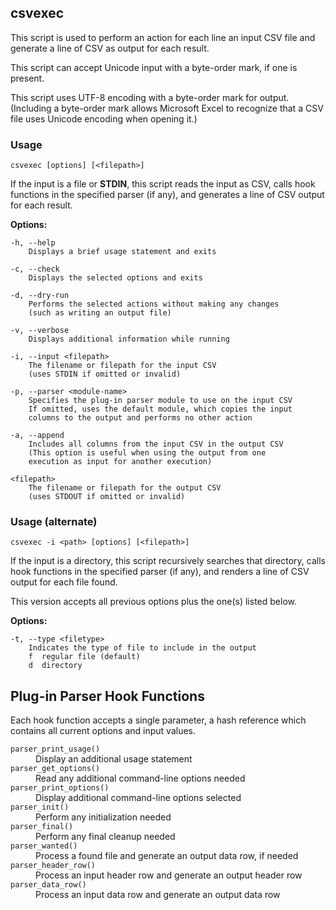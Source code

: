 ## csvexec

This script is used to perform an action for each line an input CSV file and generate a line of CSV as output for each result.

This script can accept Unicode input with a byte-order mark, if one is present.

This script uses UTF-8 encoding with a byte-order mark for output. (Including a byte-order mark allows Microsoft Excel to recognize that a CSV file uses Unicode encoding when opening it.)

### Usage

`csvexec [options] [<filepath>]`

If the input is a file or **STDIN**, this script reads the input as CSV, calls hook functions in the specified parser (if any), and generates a line of CSV output for each result.

**Options:**

    -h, --help
        Displays a brief usage statement and exits

    -c, --check
        Displays the selected options and exits

    -d, --dry-run
        Performs the selected actions without making any changes
        (such as writing an output file)

    -v, --verbose
        Displays additional information while running

    -i, --input <filepath>
        The filename or filepath for the input CSV
        (uses STDIN if omitted or invalid)

    -p, --parser <module-name>
        Specifies the plug-in parser module to use on the input CSV
        If omitted, uses the default module, which copies the input
        columns to the output and performs no other action

    -a, --append
        Includes all columns from the input CSV in the output CSV
        (This option is useful when using the output from one
        execution as input for another execution)

    <filepath>
        The filename or filepath for the output CSV
        (uses STDOUT if omitted or invalid)

### Usage (alternate)

`csvexec -i <path> [options] [<filepath>]`

If the input is a directory, this script recursively searches that directory, calls hook functions in the specified parser (if any), and renders a line of CSV output for each file found.

This version accepts all previous options plus the one(s) listed below.

**Options:**

    -t, --type <filetype>
        Indicates the type of file to include in the output
        f  regular file (default)
        d  directory

## Plug-in Parser Hook Functions

Each hook function accepts a single parameter, a hash reference which contains all current options and input values.

<dl>
<dt><code>parser_print_usage()</code></dt>
<dd>Display an additional usage statement</dd>

<dt><code>parser_get_options()</code></dt>
<dd>Read any additional command-line options needed</dd>

<dt><code>parser_print_options()</code></dt>
<dd>Display additional command-line options selected</dd>

<dt><code>parser_init()</code></dt>
<dd>Perform any initialization needed</dd>

<dt><code>parser_final()</code></dt>
<dd>Perform any final cleanup needed</dd>

<dt><code>parser_wanted()</code></dt>
<dd>Process a found file and generate an output data row, if needed</dd>

<dt><code>parser_header_row()</code></dt>
<dd>Process an input header row and generate an output header row</dd>

<dt><code>parser_data_row()</code></dt>
<dd>Process an input data row and generate an output data row</dd>
</dl>
